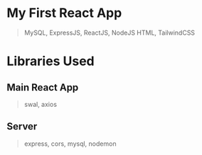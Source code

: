 # My First React App
> MySQL, ExpressJS, ReactJS, NodeJS HTML, TailwindCSS
# Libraries Used
 ## Main React App
> swal, axios
## Server
> express, cors, mysql, nodemon
